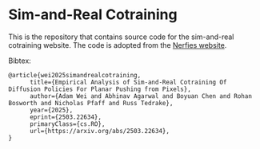 # Sim-and-Real Cotraining

This is the repository that contains source code for the sim-and-real cotraining website. The code is adopted from the [Nerfies website](https://nerfies.github.io/).

Bibtex:
```
@article{wei2025simandrealcotraining,
      title={Empirical Analysis of Sim-and-Real Cotraining Of Diffusion Policies For Planar Pushing from Pixels}, 
      author={Adam Wei and Abhinav Agarwal and Boyuan Chen and Rohan Bosworth and Nicholas Pfaff and Russ Tedrake},
      year={2025},
      eprint={2503.22634},
      primaryClass={cs.RO},
      url={https://arxiv.org/abs/2503.22634}, 
}
```
